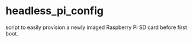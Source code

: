 # headless_pi_config
script to easily provision a newly imaged Raspberry Pi SD card before first boot.
